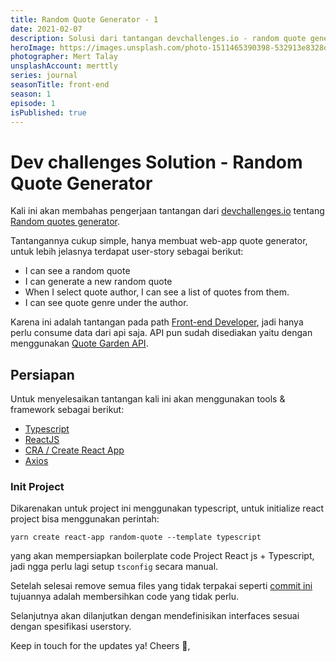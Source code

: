 ```yaml
---
title: Random Quote Generator - 1
date: 2021-02-07
description: Solusi dari tantangan devchallenges.io - random quote generator bagian persiapan
heroImage: https://images.unsplash.com/photo-1511465390398-532913e8328d?ixid=MXwxMjA3fDB8MHxwaG90by1wYWdlfHx8fGVufDB8fHw%3D&ixlib=rb-1.2.1&auto=format&fit=crop&w=1490&q=80
photographer: Mert Talay
unsplashAccount: merttly
series: journal
seasonTitle: front-end
season: 1
episode: 1
isPublished: true
---
```


# Dev challenges Solution - Random Quote Generator

Kali ini akan membahas pengerjaan tantangan dari [devchallenges.io](https://devchallenges.io) tentang [Random quotes generator](https://devchallenges.io/challenges/8Y3J4ucAMQpSnYTwwWW8).

Tantangannya cukup simple, hanya membuat web-app quote generator, untuk lebih jelasnya terdapat user-story sebagai berikut:

- I can see a random quote
- I can generate a new random quote
- When I select quote author, I can see a list of quotes from them.
- I can see quote genre under the author.

Karena ini adalah tantangan pada path [Front-end Developer](https://devchallenges.io/paths/frontEndPaths), jadi hanya perlu consume data dari api saja. API pun sudah disediakan yaitu dengan menggunakan [Quote Garden API](https://pprathameshmore.github.io/QuoteGarden/).

## Persiapan

Untuk menyelesaikan tantangan kali ini akan menggunakan tools & framework sebagai berikut:

- [Typescript](https://www.typescriptlang.org/)
- [ReactJS](https://reactjs.org)
- [CRA / Create React App](https://create-react-app.dev/)
- [Axios](https://github.com/axios/axios)

### Init Project

Dikarenakan untuk project ini menggunakan typescript, untuk initialize react project bisa menggunakan perintah:

`yarn create react-app random-quote --template typescript`

yang akan mempersiapkan boilerplate code Project React js + Typescript, jadi ngga perlu lagi setup `tsconfig` secara manual.

Setelah selesai remove semua files yang tidak terpakai seperti [commit ini](https://github.com/hare451g/dc-random-quotes/commit/83f2312b6046fada93c4479e0508f7c78c8587df) tujuannya adalah membersihkan code yang tidak perlu.

Selanjutnya akan dilanjutkan dengan mendefinisikan interfaces sesuai dengan spesifikasi userstory.

Keep in touch for the updates ya!
Cheers 🥂,
